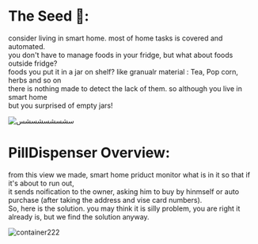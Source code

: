 # The Seed 🌱:
consider living in smart home. most of home tasks is covered and automated.</br>
you don't have to manage foods in your fridge, but what about foods outside fridge?</br>
foods you put it in a jar on shelf? like granualr material : Tea, Pop corn, herbs and so on </br>
there is nothing made to detect the lack of them. so although you live in smart home </br>
but you surprised of empty jars! </br>


![سشسشسشسشس](https://github.com/ahmed-kamal91/Snojar_smart_container/assets/91970695/edbef342-897c-47cf-8f05-25c2944b18c6)  
# PillDispenser Overview:
from this view we made, smart home priduct monitor what is in it so that if it's about to run out,</br>
it sends noification to the owner, asking him to buy by hinmself or auto purchase (after taking the address and vise card numbers).</br>
So, here is the solution. you may think it is silly problem, you are right it already is, but we find the solution anyway. </br>

![container222](https://github.com/ahmed-kamal91/Snojar_smart_container/assets/91970695/fca45a5a-1a01-42f3-81c8-ec27fefc979c)


